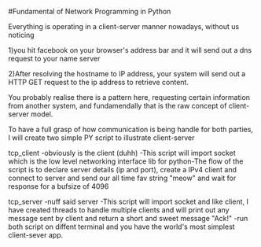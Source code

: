 #Fundamental of Network Programming in Python

Everything is operating in a client-server manner nowadays, without us noticing

1)you hit facebook on your browser's address bar and it will send out a dns request to your name server 

2)After resolving the hostname to IP address, your system will send out a HTTP GET request to the ip address to retrieve content. 

You probably realise there is a pattern here, requesting certain information from another system, and fundamendally that is the raw concept of client-server model.

To have a full grasp of how communication is being handle for both parties, I will create two simple PY script to illustrate client-server 

tcp_client 
-obviously is the client (duhh)
-This script will import socket which is the low level networking interface lib for python-The flow of the script is to declare server details (ip and port), create a IPv4 client and connect to server and send our all time fav string "meow"
and wait for response for a bufsize of 4096 


tcp_server 
-nuff said server 
-This script will import socket and like client, I have created  threads to handle multiple clients
and will print out any message sent by client and return a short and sweet message "Ack!" 
-run both script on diffent terminal and you have the world's most simplest client-sever app.

